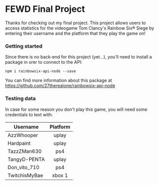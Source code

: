# FEWD Final Project

Thanks for checking out my final project. This project allows users to access statistics for the videogame Tom Clancy's Rainbow Six® Siege by entering their username and the platform that they play the game on!



### Getting started
Since there is no back-end for this project (yet...), you'll need to install a package in orer to connect to the API:

```npm i rainbowsix-api-node --save```

You can find more information about this package at https://github.com/27therealone/rainbowsix-api-node



### Testing data
In case for some reason you don't play this game, you will need some credentials to text with:

| Username        | Platform           |
| ------------- |:-------------:| 
| AzzWhooper    | uplay | 
| Hardpaint      | uplay      | 
| TazzZMan630 | ps4      |
| TangyD-PENTA    | uplay | 
| Don_vito_710      | ps4      | 
| TwitchisMyBae | xbox 1      |


